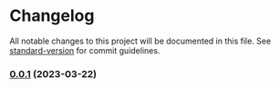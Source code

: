 # Changelog

All notable changes to this project will be documented in this file. See [standard-version](https://github.com/conventional-changelog/standard-version) for commit guidelines.

### [0.0.1](https://github.com/Dionid/FDDF.ts/compare/@fatigue-ts/pino0.0.1...@fatigue-ts/pino0.0.1) (2023-03-22)
